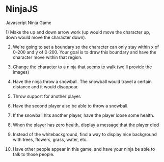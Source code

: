 NinjaJS
=======

Javascript Ninja Game

​1) Make the up and down arrow work (up would move the character up, down would move the character down).

2) We're going to set a boundary so the character can only stay within x of 0-200 and y of 0-200. Your goal is to draw this boundary and have the character move within that region.

3) Change the character to a ninja that seems to walk (we'll provide the images)

4) Have the ninja throw a snowball. The snowball would travel a certain distance and it would disappear.

5) Throw support for another player.

6) Have the second player also be able to throw a snowball.

7) If the snowball hits another player, have the player loose some health.

8) When the player has zero health, display a message that the player died

9) Instead of the whitebackground, find a way to display nice background with trees, flowers, grass, 
water, etc.

10) Have other people appear in this game, and have your ninja be able to talk to those people.